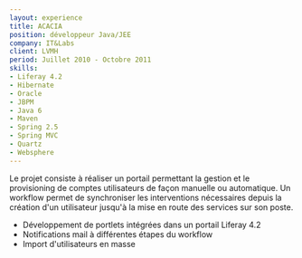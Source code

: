 ```yaml
---
layout: experience
title: ACACIA
position: développeur Java/JEE
company: IT&Labs
client: LVMH
period: Juillet 2010 - Octobre 2011
skills:
- Liferay 4.2
- Hibernate
- Oracle
- JBPM
- Java 6
- Maven
- Spring 2.5
- Spring MVC
- Quartz
- Websphere
---
```

Le projet consiste à réaliser un portail permettant la gestion et le provisioning de comptes utilisateurs de façon manuelle ou automatique. Un workflow permet de synchroniser les interventions nécessaires depuis la création d'un utilisateur jusqu'à la mise en route des services sur son poste.

* Développement de portlets intégrées dans un portail Liferay 4.2
* Notifications mail à différentes étapes du workflow
* Import d'utilisateurs en masse

